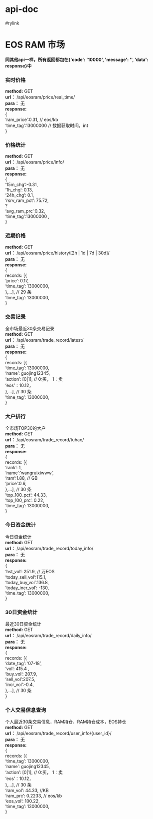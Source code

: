 # api-doc   
#rylink   
# EOS RAM 市场   

**同其他api一样，所有返回都包在{'code': '10000', 'message': '', 'data': response}中**
   
### 实时价格   
**method:**  GET   
**url：**	/api/eosram/price/real_time/   
**para：** 无   
**response:**   
{   
‘ram_price’:0.31,  //	eos/kb   
‘time_tag’:13000000 	//	数据获取时间，int   
}   
   
   
### 价格统计   
**method:**  GET   
**url：**	/api/eosram/price/info/   
**para：** 无   
**response:**   
{   
‘15m_chg’:-0.31,     
‘1h_chg’: 0.13,   
‘24h_chg’: 0.1,   
’rsrv_ram_pct’: 75.72,   
?   
‘avg_ram_prc’:0.32,   
‘time_tag’:13000000 ,   
}   
   
   
### 近期价格   
**method:**  GET   
**url：**	/api/eosram/price/history/[2h | 1d | 7d | 30d]/   
**para：** 无   
**response:**   
{   
records: [{   
	‘price’: 0.17,   
	‘time_tag’: 13000000,   
},…], // 29 条   
’time_tag’:	13000000,   
}   
   
   
### 交易记录   
全市场最近30条交易记录   
**method:**  GET   
**url：**	/api/eosram/trade_record/latest/   
**para：** 无   
**response:**   
{   
records: [{   
	‘time_tag’: 13000000,   
	‘name’: guojing12345,   
	‘action’: [0|1],		// 0:买， 1：卖   
	‘eos’：10.12，   
},…], // 30 条   
’time_tag’:	13000000,   
}   
   
   
### 大户排行   
全市场TOP30的大户   
**method:**  GET   
**url：**	/api/eosram/trade_record/tuhao/   
**para：** 无   
**response:**   
{   
records: [{   
	‘rank’: 1,   
	‘name’:’wangruixiwww’,   
	‘ram’:1.88,	// GB   
	‘price’:0.6,   
},…], // 30 条   
’top_100_pct’:	44.33,   
’top_100_prc’: 	0.22,   
’time_tag’:	13000000,   
}   
   
### 今日资金统计   
今日资金统计   
**method:**  GET   
**url：**	/api/eosram/trade_record/today_info/   
**para：** 无   
**response:**   
{   
‘hst_vol’: 251.9,	 //	万EOS   
‘today_sell_vol’:115.1,   
‘today_buy_vol’:136.8,   
’today_incr_vol’: -130,   
’time_tag’:	13000000,   
}   
   
### 30日资金统计   
最近30日资金统计   
**method:**  GET   
**url：**	/api/eosram/trade_record/daily_info/   
**para：** 无   
**response:**   
{   
records: [{   
	‘date_tag’: ’07-18’,   
	‘vol’: 415.4 ,     
	‘buy_vol’: 207.9,   
	‘sell_vol’:207.5,   
	‘incr_vol’:-0.4,   
},…], // 30 条   
}   
   
   
### 个人交易信息查询   
个人最近30条交易信息，RAM持仓，RAM持仓成本，EOS持仓   
**method:**  GET   
**url：**	/api/eosram/trade_record/user_info/{user_id}/   
**para：** 无   
**response:**   
{   
records: [{   
	‘time_tag’: 13000000,   
	‘name’: guojing12345,   
	‘action’: [0|1],		// 0:买， 1：卖   
	‘eos’：10.12，   
},…], // 30 条   
‘ram_vol’:	44.33, 	//KB   
‘ram_prc’:	0.2233,	// eos/kb   
‘eos_vol’: 	100.22,   
’time_tag’:	13000000,   
}   
